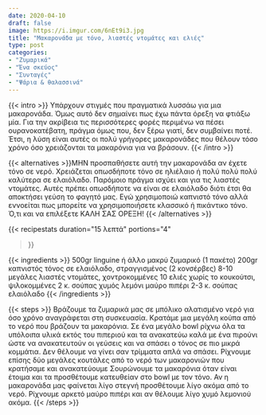 ```yaml
---
date: 2020-04-10
draft: false
image: https://i.imgur.com/6nEt9i3.jpg
title: "Μακαρονάδα με τόνο, λιαστές ντομάτες και ελιές"
type: post
categories:
- "Ζυμαρικά"
- "Ένα σκεύος"
- "Συνταγές"
- "Ψάρια & θαλασσινά"
---
```


{{< intro >}}
Υπάρχουν στιγμές που πραγματικά λυσσάω για μια μακαρονάδα. Όμως αυτό δεν σημαίνει πως έχω πάντα όρεξη να φτιάξω μία.  Για την ακρίβεια τις περισσότερες φορές περιμένω να πέσει ουρανοκατέβατη, πράγμα όμως που, δεν ξέρω γιατί, δεν συμβαίνει ποτέ. Έτσι, η λύση είναι αυτές οι πολύ γρήγορες μακαρονάδες που θέλουν τόσο χρόνο όσο χρειάζονται τα μακαρόνια για να βράσουν.
{{< /intro >}}

{{< alternatives >}}ΜΗΝ προσπαθήσετε αυτή την μακαρονάδα αν έχετε τόνο σε νερό. Χρειάζεται οπωσδήποτε τόνο σε ηλιέλαιο ή πολύ πολύ πολύ καλύτερα σε ελαιόλαδο. Παρόμοιο πράγμα ισχύει και για τις λιαστές ντομάτες. Αυτές πρέπει οπωσδήποτε να είναι σε ελαιόλαδο διότι έτσι θα αποκτήσει γεύση το φαγητό μας. Εγώ χρησιμοποιώ καπνιστό τόνο αλλά εννοείται πως μπορείτε να χρησιμοποιήσετε κλασσικό ή πικάντικο τόνο. Ό,τι και να επιλέξετε ΚΑΛΗ ΣΑΣ ΟΡΕΞΗ!
{{< /alternatives >}}

{{< recipestats 
    duration="15 λεπτά"
    portions="4"
>}}

{{< ingredients >}} 
500gr linguine ή άλλο μακρύ ζυμαρικό (1 πακέτο)
200gr καπνιστός τόνος σε ελαιόλαδο, στραγγισμένος (2 κονσέρβες)
8-10 μεγάλες λιαστές ντομάτες, χοντροκομμένες
10 ελιές χωρίς το κουκούτσι, ψιλοκομμένες
2 κ. σούπας χυμός λεμόνι
μαύρο πιπέρι
2-3 κ. σούπας ελαιόλαδο
{{< /ingredients >}}

{{< steps >}}
Βράζουμε τα ζυμαρικά μας σε μπόλικο αλατισμένο νερό για όσο χρόνο αναγράφεται στη συσκευασία. Κρατάμε μια μεγάλη κούπα από το νερό που βράζουν τα μακαρόνια.
Σε ένα μεγάλο bowl ρίχνω όλα τα υπόλοιπα υλικά εκτός του πιπεριού και τα ανακατεύω καλά με ένα πιρούνι ώστε να ανακατευτούν οι γεύσεις και να σπάσει ο τόνος σε πιο μικρά κομμάτια. Δεν θέλουμε να γίνει σαν τρίμματα απλά να σπάσει.
Ρίχνουμε επίσης δύο μεγάλες κουτάλες από το νερό των μακαρονιών που κρατήσαμε και ανακατεύουμε
Σουρώνουμε τα μακαρόνια όταν είναι έτοιμα και τα προσθέτουμε κατευθείαν στο bowl με τον τόνο.
Αν η μακαρονάδα μας φαίνεται λίγο στεγνή προσθέτουμε λίγο ακόμα από το νερό.
Ρίχνουμε αρκετό μαύρο πιπέρι και αν θέλουμε λίγο χυμό λεμονιού ακόμα.
{{< /steps >}}